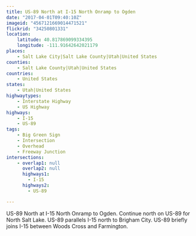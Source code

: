 ```yaml
---
title: US-89 North at I-15 North Onramp to Ogden
date: "2017-04-01T09:40:10Z"
imageid: "4567121669014471521"
flickrid: "34250801331"
location:
    latitude: 40.817869099334395
    longitude: -111.91642642021179
places:
    - Salt Lake City|Salt Lake County|Utah|United States
counties:
    - Salt Lake County|Utah|United States
countries:
    - United States
states:
    - Utah|United States
highwaytypes:
    - Interstate Highway
    - US Highway
highways:
    - I-15
    - US-89
tags:
    - Big Green Sign
    - Intersection
    - Overhead
    - Freeway Junction
intersections:
    - overlap1: null
      overlap2: null
      highways1:
        - I-15
      highways2:
        - US-89

---
```

US-89 North at I-15 North Onramp to Ogden.  Continue north on US-89 for North Salt Lake.  US-89 parallels I-15 north to Brigham City.  US-89 briefly joins I-15 between Woods Cross and Farmington.